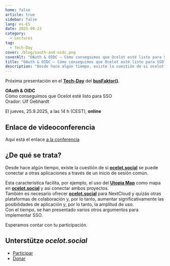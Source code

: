 ```yaml
---
home: false
article: true
sidebar: false
lang: es-ES
date: 2025-09-23
category:
  - Lectures
tag:
  - Tech-Day
cover: /blog/oauth-and-oidc.png
coverAlt: "OAuth & OIDC – Cómo conseguimos que Ocelot esté listo para SSO"
title: "OAuth & OIDC – Cómo conseguimos que Ocelot esté listo para SSO"
description: "Desde hace algún tiempo, existe la cuestión de si ocelot.social se puede conectar a otras aplicaciones a través de un inicio de sesión común."
---
```


Próxima presentación en el [**Tech-Day**](https://www.busfaktor.org/de/projekte/tech-day) del [**busFaktor()**](https://www.busfaktor.org/de).

**OAuth & OIDC**  
Cómo conseguimos que Ocelot esté listo para SSO  
Orador: Ulf Gebhardt

El jueves, 25.9.2025, a las 14 h (CEST), **online**

## Enlace de videoconferencia

Aquí está el enlace [a la conferencia](https://cloud.mfwerk.de/index.php/apps/bbb/b/E794JMdzi3iQc4xE)

<!-- ## Veröffentlichung

- Aufzeichnung auf [Youtube](https://www.youtube.com/watch?v=NI-nAeYkmQk&list=PL5Xhli7oRz_UvRSDp61oTloWM0fc5e8Yy)
- [Präsentation](https://hack.utopia-lab.org/s/vYs1BNmFi) -->

## ¿De qué se trata?

Desde hace algún tiempo, existe la cuestión de si [**ocelot.social**](https://ocelot.social/de/) se puede conectar a otras aplicaciones a través de un inicio de sesión común.

Esta característica facilita, por ejemplo, el uso del [**Utopia Map**](https://utopia-map.org/) como mapa en [**ocelot.social**](https://ocelot.social/de/) y así conectar ambos proyectos.  
También es necesario ofrecer [**ocelot.social**](https://ocelot.social/de/) para NextCloud y quizás otras plataformas de colaboración y, por lo tanto, aumentar significativamente las posibilidades de aplicación y, por lo tanto, la amplitud de uso.  
Con el tiempo, se han presentado varios otros argumentos para implementar SSO.

Esperamos contar con tu participación.

## Unterstütze *ocelot.social*

- [Participar](/es/contribute/)
- [Donar](/es/donate/)
